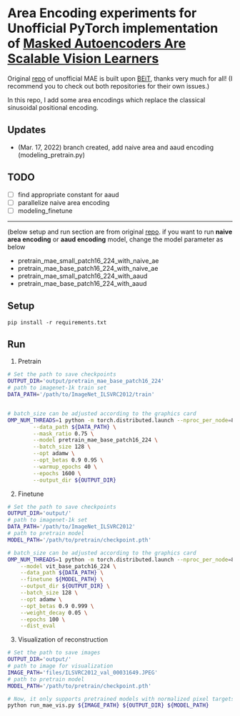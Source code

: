 # Area Encoding experiments for Unofficial PyTorch implementation of [Masked Autoencoders Are Scalable Vision Learners](https://arxiv.org/abs/2111.06377)

Original [repo](https://github.com/pengzhiliang/MAE-pytorch) of unofficial MAE is built upon [BEiT](https://github.com/microsoft/unilm/tree/master/beit), thanks very much for all! (I recommend you to check out both repositories for their own issues.)

In this repo, I add some area encodings which replace the classical sinusoidal positional encoding.

## Updates
- (Mar. 17, 2022) branch created, add naive area and aaud encoding (modeling_pretrain.py)

## TODO
- [ ] find appropriate constant for aaud
- [ ] parallelize naive area encoding
- [ ] modeling_finetune

---

(below setup and run section are from original [repo](https://github.com/pengzhiliang/MAE-pytorch). 
if you want to run **naive area encoding** or **aaud encoding** model, change the model parameter as below
- pretrain_mae_small_patch16_224_with_naive_ae
- pretrain_mae_base_patch16_224_with_naive_ae
- pretrain_mae_small_patch16_224_with_aaud
- pretrain_mae_base_patch16_224_with_aaud

## Setup

```
pip install -r requirements.txt
```

## Run
1. Pretrain
```bash
# Set the path to save checkpoints
OUTPUT_DIR='output/pretrain_mae_base_patch16_224'
# path to imagenet-1k train set
DATA_PATH='/path/to/ImageNet_ILSVRC2012/train'


# batch_size can be adjusted according to the graphics card
OMP_NUM_THREADS=1 python -m torch.distributed.launch --nproc_per_node=8 run_mae_pretraining.py \
        --data_path ${DATA_PATH} \
        --mask_ratio 0.75 \
        --model pretrain_mae_base_patch16_224 \
        --batch_size 128 \
        --opt adamw \
        --opt_betas 0.9 0.95 \
        --warmup_epochs 40 \
        --epochs 1600 \
        --output_dir ${OUTPUT_DIR}
```

2. Finetune
```bash
# Set the path to save checkpoints
OUTPUT_DIR='output/'
# path to imagenet-1k set
DATA_PATH='/path/to/ImageNet_ILSVRC2012'
# path to pretrain model
MODEL_PATH='/path/to/pretrain/checkpoint.pth'

# batch_size can be adjusted according to the graphics card
OMP_NUM_THREADS=1 python -m torch.distributed.launch --nproc_per_node=8 run_class_finetuning.py \
    --model vit_base_patch16_224 \
    --data_path ${DATA_PATH} \
    --finetune ${MODEL_PATH} \
    --output_dir ${OUTPUT_DIR} \
    --batch_size 128 \
    --opt adamw \
    --opt_betas 0.9 0.999 \
    --weight_decay 0.05 \
    --epochs 100 \
    --dist_eval
```
3. Visualization of reconstruction
```bash
# Set the path to save images
OUTPUT_DIR='output/'
# path to image for visualization
IMAGE_PATH='files/ILSVRC2012_val_00031649.JPEG'
# path to pretrain model
MODEL_PATH='/path/to/pretrain/checkpoint.pth'

# Now, it only supports pretrained models with normalized pixel targets
python run_mae_vis.py ${IMAGE_PATH} ${OUTPUT_DIR} ${MODEL_PATH}
```

